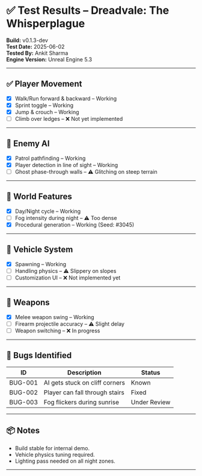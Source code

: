 # ✅ Test Results – Dreadvale: The Whisperplague

**Build:** v0.1.3-dev  
**Test Date:** 2025-06-02  
**Tested By:** Ankit Sharma  
**Engine Version:** Unreal Engine 5.3

---

## ✅ Player Movement

- [x] Walk/Run forward & backward – Working
- [x] Sprint toggle – Working
- [x] Jump & crouch – Working
- [ ] Climb over ledges – ❌ Not yet implemented

---

## 👻 Enemy AI

- [x] Patrol pathfinding – Working
- [x] Player detection in line of sight – Working
- [ ] Ghost phase-through walls – ⚠️ Glitching on steep terrain

---

## 🌌 World Features

- [x] Day/Night cycle – Working
- [ ] Fog intensity during night – ⚠️ Too dense
- [x] Procedural generation – Working (Seed: #3045)

---

## 🚙 Vehicle System

- [x] Spawning – Working
- [ ] Handling physics – ⚠️ Slippery on slopes
- [ ] Customization UI – ❌ Not implemented yet

---

## 🔫 Weapons

- [x] Melee weapon swing – Working
- [ ] Firearm projectile accuracy – ⚠️ Slight delay
- [ ] Weapon switching – ❌ In progress

---

## 🐛 Bugs Identified

| ID   | Description                           | Status      |
|------|---------------------------------------|-------------|
| BUG-001 | AI gets stuck on cliff corners     | Known       |
| BUG-002 | Player can fall through stairs     | Fixed       |
| BUG-003 | Fog flickers during sunrise        | Under Review |

---

## 📦 Notes

- Build stable for internal demo.
- Vehicle physics tuning required.
- Lighting pass needed on all night zones.

---

